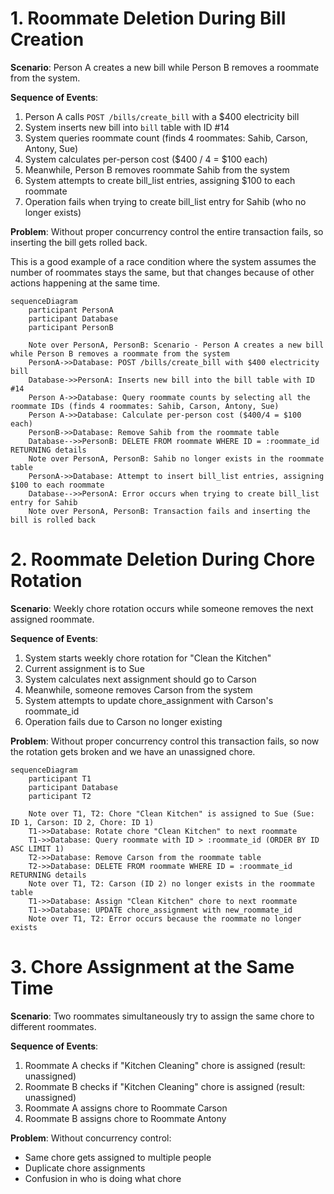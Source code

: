 # 1. Roommate Deletion During Bill Creation

**Scenario**: Person A creates a new bill while Person B removes a roommate from the system.

**Sequence of Events**:
1. Person A calls `POST /bills/create_bill` with a $400 electricity bill
2. System inserts new bill into `bill` table with ID #14
3. System queries roommate count (finds 4 roommates: Sahib, Carson, Antony, Sue)
4. System calculates per-person cost ($400 / 4 = $100 each)
5. Meanwhile, Person B removes roommate Sahib from the system
6. System attempts to create bill_list entries, assigning $100 to each roommate
7. Operation fails when trying to create bill_list entry for Sahib (who no longer exists)

**Problem**: Without proper concurrency control the entire transaction fails, so inserting the bill gets rolled back.

This is a good example of a race condition where the system assumes the number of roommates stays the same, but that changes because of other actions happening at the same time.

``` mermaid
sequenceDiagram
    participant PersonA
    participant Database
    participant PersonB

    Note over PersonA, PersonB: Scenario - Person A creates a new bill while Person B removes a roommate from the system
    PersonA->>Database: POST /bills/create_bill with $400 electricity bill
    Database->>PersonA: Inserts new bill into the bill table with ID #14
    Person A->>Database: Query roommate counts by selecting all the roommate IDs (finds 4 roommates: Sahib, Carson, Antony, Sue)
    Person A->>Database: Calculate per-person cost ($400/4 = $100 each)
    PersonB->>Database: Remove Sahib from the roommate table
    Database-->>PersonB: DELETE FROM roommate WHERE ID = :roommate_id RETURNING details
    Note over PersonA, PersonB: Sahib no longer exists in the roommate table
    PersonA->>Database: Attempt to insert bill_list entries, assigning $100 to each roommate
    Database-->>PersonA: Error occurs when trying to create bill_list entry for Sahib
    Note over PersonA, PersonB: Transaction fails and inserting the bill is rolled back
```

# 2. Roommate Deletion During Chore Rotation

**Scenario**: Weekly chore rotation occurs while someone removes the next assigned roommate.

**Sequence of Events**:
1. System starts weekly chore rotation for "Clean the Kitchen"
2. Current assignment is to Sue 
3. System calculates next assignment should go to Carson 
4. Meanwhile, someone removes Carson from the system
5. System attempts to update chore_assignment with Carson's roommate_id
6. Operation fails due to Carson no longer existing

**Problem**: Without proper concurrency control this transaction fails, so now the rotation gets broken and we have an unassigned chore.

``` mermaid
sequenceDiagram
    participant T1
    participant Database
    participant T2

    Note over T1, T2: Chore "Clean Kitchen" is assigned to Sue (Sue: ID 1, Carson: ID 2, Chore: ID 1)
    T1->>Database: Rotate chore "Clean Kitchen" to next roommate
    T1->>Database: Query roommate with ID > :roommate_id (ORDER BY ID ASC LIMIT 1)
    T2->>Database: Remove Carson from the roommate table
    T2->>Database: DELETE FROM roommate WHERE ID = :roommate_id RETURNING details
    Note over T1, T2: Carson (ID 2) no longer exists in the roommate table
    T1->>Database: Assign "Clean Kitchen" chore to next roommate
    T1->>Database: UPDATE chore_assignment with new_roommate_id
    Note over T1, T2: Error occurs because the roommate no longer exists
```

# 3. Chore Assignment at the Same Time

**Scenario**: Two roommates simultaneously try to assign the same chore to different roommates.

**Sequence of Events**:
1. Roommate A checks if "Kitchen Cleaning" chore is assigned (result: unassigned)
2. Roommate B checks if "Kitchen Cleaning" chore is assigned (result: unassigned)
3. Roommate A assigns chore to Roommate Carson
4. Roommate B assigns chore to Roommate Antony

**Problem**: Without concurrency control:
- Same chore gets assigned to multiple people
- Duplicate chore assignments
- Confusion in who is doing what chore